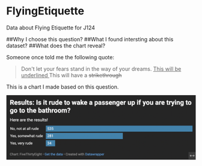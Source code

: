 # FlyingEtiquette
Data about Flying Etiquette for J124

##Why I choose this question? 
##What I found intersting about this dataset?
##What does the chart reveal? 

Someone once told me the following quote: 

>Don't let your fears stand
>in the way of your dreams.
<ins> This will be underlined </ins>
This will have a  ~~strikethrough~~

This is a chart I made based on this question.  

![This is the DatawrapperChart for Flying Etiquette Question](BathroomRun.png)
